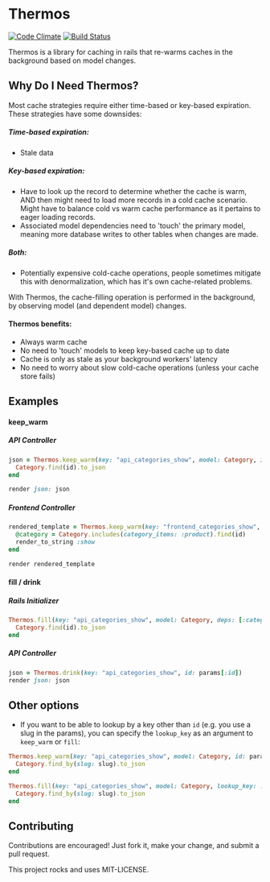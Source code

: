 # Thermos
[![Code Climate](https://codeclimate.com/github/athal7/thermos/badges/gpa.svg)](https://codeclimate.com/github/athal7/thermos)
[![Build Status](https://travis-ci.org/athal7/thermos.svg?branch=master)](https://travis-ci.org/athal7/thermos)

Thermos is a library for caching in rails that re-warms caches in the background based on model changes.

## Why Do I Need Thermos?
Most cache strategies require either time-based or key-based expiration. These strategies have some downsides:

##### Time-based expiration:
- Stale data

##### Key-based expiration:
- Have to look up the record to determine whether the cache is warm, AND then might need to load more records in a cold cache scenario. Might have to balance cold vs warm cache performance as it pertains to eager loading records.
- Associated model dependencies need to 'touch' the primary model, meaning more database writes to other tables when changes are made.

##### Both:
- Potentially expensive cold-cache operations, people sometimes mitigate this with denormalization, which has it's own cache-related problems.

With Thermos, the cache-filling operation is performed in the background, by observing model (and dependent model) changes.

#### Thermos benefits:
- Always warm cache
- No need to 'touch' models to keep key-based cache up to date
- Cache is only as stale as your background workers' latency
- No need to worry about slow cold-cache operations (unless your cache store fails)

## Examples

#### keep_warm
##### API Controller
```ruby
json = Thermos.keep_warm(key: "api_categories_show", model: Category, id: params[:id], deps: [:category_items, :products]) do |id|
  Category.find(id).to_json
end

render json: json
```

##### Frontend Controller
```ruby
rendered_template = Thermos.keep_warm(key: "frontend_categories_show", model: Category, id: params[:id], deps: [:category_items, :products]) do |id|
  @category = Category.includes(category_items: :product).find(id)
  render_to_string :show
end

render rendered_template
```

#### fill / drink
##### Rails Initializer
```ruby
Thermos.fill(key: "api_categories_show", model: Category, deps: [:category_items, :products]) do |id|
  Category.find(id).to_json
end
```

##### API Controller
```ruby
json = Thermos.drink(key: "api_categories_show", id: params[:id])
render json: json
```

## Other options
- If you want to be able to lookup by a key other than `id` (e.g. you use a slug in the params), you can specify the `lookup_key` as an argument to `keep_warm` or `fill`:
```ruby
Thermos.keep_warm(key: "api_categories_show", model: Category, id: params[:slug], lookup_key: :slug) do |slug|
  Category.find_by(slug: slug).to_json
end

Thermos.fill(key: "api_categories_show", model: Category, lookup_key: :slug) do |slug|
  Category.find_by(slug: slug).to_json
end
```

## Contributing
Contributions are encouraged! Just fork it, make your change, and submit a pull request.

This project rocks and uses MIT-LICENSE.
